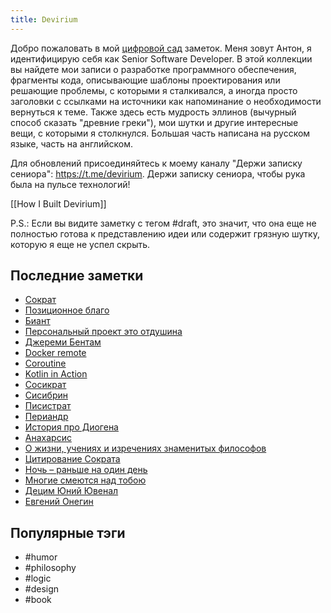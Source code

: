 ```yaml
---
title: Devirium
---
```


Добро пожаловать в мой [цифровой сад](https://maggieappleton.com/garden-history) заметок. Меня зовут Антон, я идентифицирую себя как Senior Software Developer. В этой коллекции вы найдете мои записи о разработке программного обеспечения, фрагменты кода, описывающие шаблоны проектирования или решающие проблемы, с которыми я сталкивался, а иногда просто заголовки с ссылками на источники как напоминание о необходимости вернуться к теме. Также здесь есть мудрость эллинов (вычурный способ сказать "древние греки"), мои шутки и другие интересные вещи, с которыми я столкнулся. Большая часть написана на русском языке, часть на английском.

Для обновлений присоединяйтесь к моему каналу "Держи записку сениора": https://t.me/devirium. Держи записку сениора, чтобы рука была на пульсе технологий!

[[How I Built Devirium]]

P.S.: Если вы видите заметку с тегом #draft, это значит, что она еще не полностью готова к представлению идеи или содержит грязную шутку, которую я еще не успел скрыть.

## Последние заметки
- [Сократ](2024-12/Сократ.md)
- [Позиционное благо](2024-12/Позиционное-благо.md)
- [Биант](2024-12/Биант.md)
- [Персональный проект это отдушина](2024-12/Персональный-проект-это-отдушина.md)
- [Джереми Бентам](2024-12/Джереми-Бентам.md)
- [Docker remote](2024/2024-11/Docker-remote.md)
- [Coroutine](2024-12/Coroutine.md)
- [Kotlin in Action](2024-12/Kotlin-in-Action.md)
- [Сосикрат](2024/2024-11/Сосикрат.md)
- [Сисибрин](2024/2024-11/Сисибрин.md)
- [Писистрат](2024/2024-11/Писистрат.md)
- [Периандр](2024/2024-11/Периандр.md)
- [История про Диогена](2024/2024-11/История-про-Диогена.md)
- [Анахарсис](2024/2024-11/Анахарсис.md)
- [О жизни, учениях и изречениях знаменитых философов](2024/2024-11/О-жизни,-учениях-и-изречениях-знаменитых-философов.md)
- [Цитирование Сократа](2024/2024-11/Цитирование-Сократа.md)
- [Ночь – раньше на один день](draft/Ночь-–-раньше-на-один-день.md)
- [Многие смеются над тобою](2024/2024-11/Многие-смеются-над-тобою.md)
- [Децим Юний Ювенал](2024/2024-11/Децим-Юний-Ювенал.md)
- [Евгений Онегин](2024/2024-11/Евгений-Онегин.md)


## Популярные тэги
- #humor
- #philosophy
- #logic
- #design
- #book
